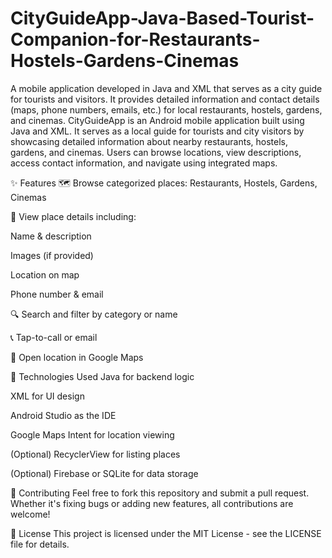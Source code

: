 # CityGuideApp-Java-Based-Tourist-Companion-for-Restaurants-Hostels-Gardens-Cinemas
A mobile application developed in Java and XML that serves as a city guide for tourists and visitors. It provides detailed information and contact details (maps, phone numbers, emails, etc.) for local restaurants, hostels, gardens, and cinemas.
CityGuideApp is an Android mobile application built using Java and XML. It serves as a local guide for tourists and city visitors by showcasing detailed information about nearby restaurants, hostels, gardens, and cinemas. Users can browse locations, view descriptions, access contact information, and navigate using integrated maps.

✨ Features
🗺️ Browse categorized places: Restaurants, Hostels, Gardens, Cinemas

📍 View place details including:

Name & description

Images (if provided)

Location on map

Phone number & email

🔍 Search and filter by category or name

📞 Tap-to-call or email

🧭 Open location in Google Maps

🧱 Technologies Used
Java for backend logic

XML for UI design

Android Studio as the IDE

Google Maps Intent for location viewing

(Optional) RecyclerView for listing places

(Optional) Firebase or SQLite for data storage

🤝 Contributing
Feel free to fork this repository and submit a pull request. Whether it's fixing bugs or adding new features, all contributions are welcome!

📄 License
This project is licensed under the MIT License - see the LICENSE file for details.
